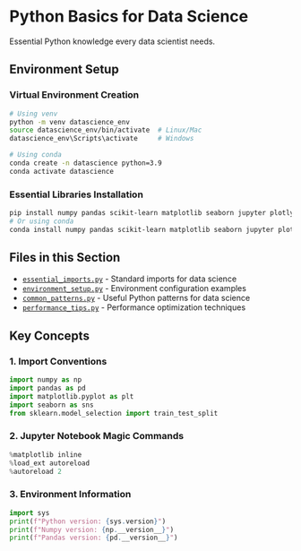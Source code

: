 # Python Basics for Data Science

Essential Python knowledge every data scientist needs.

## Environment Setup

### Virtual Environment Creation
```bash
# Using venv
python -m venv datascience_env
source datascience_env/bin/activate  # Linux/Mac
datascience_env\Scripts\activate     # Windows

# Using conda
conda create -n datascience python=3.9
conda activate datascience
```

### Essential Libraries Installation
```bash
pip install numpy pandas scikit-learn matplotlib seaborn jupyter plotly
# Or using conda
conda install numpy pandas scikit-learn matplotlib seaborn jupyter plotly
```

## Files in this Section

- [`essential_imports.py`](./essential_imports.py) - Standard imports for data science
- [`environment_setup.py`](./environment_setup.py) - Environment configuration examples
- [`common_patterns.py`](./common_patterns.py) - Useful Python patterns for data science
- [`performance_tips.py`](./performance_tips.py) - Performance optimization techniques

## Key Concepts

### 1. Import Conventions
```python
import numpy as np
import pandas as pd
import matplotlib.pyplot as plt
import seaborn as sns
from sklearn.model_selection import train_test_split
```

### 2. Jupyter Notebook Magic Commands
```python
%matplotlib inline
%load_ext autoreload
%autoreload 2
```

### 3. Environment Information
```python
import sys
print(f"Python version: {sys.version}")
print(f"Numpy version: {np.__version__}")
print(f"Pandas version: {pd.__version__}")
```